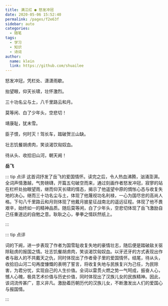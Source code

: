```yaml
---
title: 满江红 ● 怒发冲冠
date: 2020-05-06 15:52:40
permalink: /pages/f2e63f
sidebar: auto
categories:
  - 随笔
tags:
  - 学习
  - 知识
  - 诗词
author:
  name: klein
  link: https://github.com/shuailee
---
```


怒发冲冠，凭栏处、潇潇雨歇。

抬望眼，仰天长啸，壮怀激烈。
<!-- more -->

三十功名尘与土，八千里路云和月。

莫等闲、白了少年头，空悲切！

靖康耻，犹未雪。

臣子恨，何时灭！驾长车，踏破贺兰山缺。

壮志饥餐胡虏肉，笑谈渴饮匈奴血。

待从头、收拾旧山河，朝天阙！

**岳飞**

::: tip 点评
这首词抒发了岳飞的爱国情怀。读完之后，令人热血沸腾，汹涌澎湃。全词声情激越，气势磅礴，开篇五句破空而来，通过刻画作者怒发冲冠，寂寥的站在栏杆处抬眼望雨，继而仰天长啸的情态，揭示了他遥望中原的惆怅心态与收复失地的决心。继而三十功名尘与土，体现了他蔑视功名利禄，一心为国尽忠的高尚人格。下句八千里路云和月则体现了他戴月披星征战南北的遥远征程。体现了他不畏艰辛，始终如一的精神品质。随后莫等闲，白了少年头，空悲切体现了岳飞激励自己任重道远的自勉之意。耿耿之心，拳拳之情跃然纸上。

:::

::: tip 点评

词的下阙，进一步表现了作者为国雪耻收复失地的豪情壮志，随后便是踏破敌关驱除鞑虏的报国之情。壮志饥餐胡虏肉，笑谈渴饮匈奴血。以牙还牙的方式表现出作者与敌人的不共戴天之仇，同时体现出了作者骨子里的爱国情怀。结尾，待从头，收拾旧山河二句再度慷慨的表明了誓言，将收复失地与民族复兴为己任，为民除害，为君分忧，实现自己的人生价值。全词以雷贯火燃之势一气呵成，振奋人心，憾人心魄，极具艺术价值与历史价值，同时体现出了汉族儿女的民族精神。因此，该词流传甚广，意义非凡。激励着历朝历代的汉族儿女，不断激发出人们的爱国心与报国情。

:::
